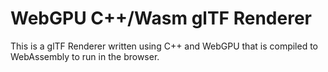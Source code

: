 # WebGPU C++/Wasm glTF Renderer

This is a glTF Renderer written using C++ and WebGPU that is compiled to
WebAssembly to run in the browser.

